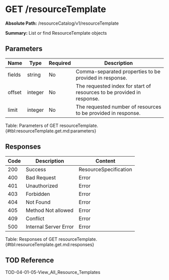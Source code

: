 <!--
    ATTENTION: This file was generated via gradle!
               Do NOT manually edit this file! Any such changes will be overwritten!
-->

# GET /resourceTemplate

**Absolute Path:** /resourceCatalog/v1/resourceTemplate

**Summary:** List or find ResourceTemplate objects

## Parameters

| Name | Type | Required | Description |
|------|------|----------|-------------|
| fields | string | No | Comma-separated properties to be provided in response. |
| offset | integer | No | The requested index for start of resources to be provided in response. |
| limit | integer | No | The requested number of resources to be provided in response. |

Table: Parameters of GET resourceTemplate. {#tbl:resourceTemplate.get.md:parameters}

## Responses

| Code | Description | Content |
|------|-------------|---------|
| 200 | Success | ResourceSpecification |
| 400 | Bad Request | Error |
| 401 | Unauthorized | Error |
| 403 | Forbidden | Error |
| 404 | Not Found | Error |
| 405 | Method Not allowed | Error |
| 409 | Conflict | Error |
| 500 | Internal Server Error | Error |

Table: Responses of GET resourceTemplate. {#tbl:resourceTemplate.get.md:responses}

## TOD Reference

TOD-04-01-05-View_All_Resource_Templates
